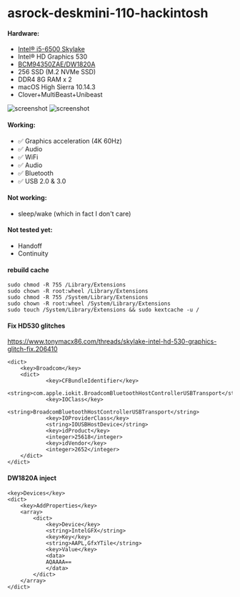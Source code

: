# asrock-deskmini-110-hackintosh

#### Hardware:
* [Intel® i5-6500 Skylake](https://ark.intel.com/content/www/us/en/ark/products/88184/intel-core-i5-6500-processor-6m-cache-up-to-3-60-ghz.html)
* Intel® HD Graphics 530
* [BCM94350ZAE/DW1820A](https://www.tonymacx86.com/threads/bcm94350zae-dw1820a-only-802-11n-wifi-and-no-bluetooth-devices.250592/page-4)
* 256 SSD (M.2 NVMe SSD)
* DDR4 8G RAM x 2
* macOS High Sierra 10.14.3
* Clover+MultiBeast+Unibeast

![screenshot](https://raw.githubusercontent.com/suxiaogang/asrock-deskmini-110-hackintosh/master/desktop.jpg)
![screenshot](https://raw.githubusercontent.com/suxiaogang/asrock-deskmini-110-hackintosh/master/4k.jpg)

#### Working:
* ✅ Graphics acceleration (4K 60Hz)
* ✅ Audio
* ✅ WiFi
* ✅ Audio
* ✅ Bluetooth
* ✅ USB 2.0 & 3.0

#### Not working:
* sleep/wake (which in fact I don't care)

#### Not tested yet:
* Handoff
* Continuity


#### rebuild cache
```
sudo chmod -R 755 /Library/Extensions
sudo chown -R root:wheel /Library/Extensions
sudo chmod -R 755 /System/Library/Extensions
sudo chown -R root:wheel /System/Library/Extensions
sudo touch /System/Library/Extensions && sudo kextcache -u /
```

#### Fix HD530 glitches
https://www.tonymacx86.com/threads/skylake-intel-hd-530-graphics-glitch-fix.206410
```
<dict>
    <key>Broadcom</key>
    <dict>
            <key>CFBundleIdentifier</key>
            <string>com.apple.iokit.BroadcomBluetoothHostControllerUSBTransport</string>
            <key>IOClass</key>
            <string>BroadcomBluetoothHostControllerUSBTransport</string>
            <key>IOProviderClass</key>
            <string>IOUSBHostDevice</string>
            <key>idProduct</key>
            <integer>25618</integer>
            <key>idVendor</key>
            <integer>2652</integer>
    </dict>
</dict>    
```

#### DW1820A inject
```
<key>Devices</key>
<dict>
    <key>AddProperties</key>
    <array>
        <dict>
            <key>Device</key>
            <string>IntelGFX</string>
            <key>Key</key>
            <string>AAPL,GfxYTile</string>
            <key>Value</key>
            <data>
            AQAAAA==
            </data>
        </dict>
    </array>
</dict>
```

